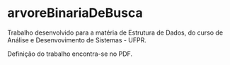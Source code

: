 # arvoreBinariaDeBusca

Trabalho desenvolvido para a matéria de Estrutura de Dados, do curso de Análise e Desenvovimento de Sistemas - UFPR.

Definição do trabalho encontra-se no PDF.
